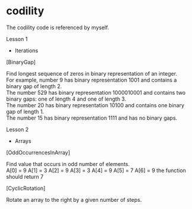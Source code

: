 # codility
The codility code is referenced by myself.

Lesson 1

- Iterations

[BinaryGap]

Find longest sequence of zeros in binary representation of an integer.  
For example, number 9 has binary representation 1001 and contains a binary gap of length 2.  
The number 529 has binary representation 1000010001 and contains two binary gaps: one of length 4 and one of length 3.  
The number 20 has binary representation 10100 and contains one binary gap of length 1.  
The number 15 has binary representation 1111 and has no binary gaps.

Lesson 2

- Arrays

[OddOccurrencesInArray]

Find value that occurs in odd number of elements.  
  A[0] = 9  A[1] = 3  A[2] = 9
  A[3] = 3  A[4] = 9  A[5] = 7
  A[6] = 9
the function should return 7

[CyclicRotation]

Rotate an array to the right by a given number of steps.
